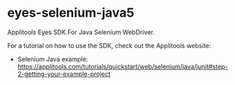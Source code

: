 # eyes-selenium-java5
Applitools Eyes SDK For Java Selenium WebDriver.

For a tutorial on how to use the SDK, check out the Applitools website:

- Selenium Java example: https://applitools.com/tutorials/quickstart/web/selenium/java/junit#step-2-getting-your-example-project